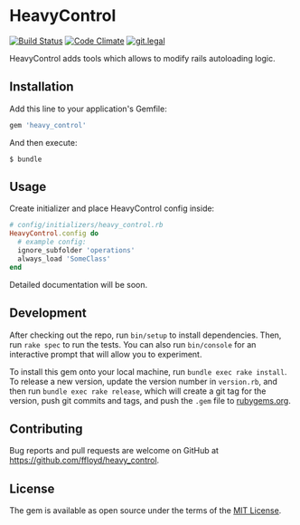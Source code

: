 # HeavyControl

[![Build Status](https://travis-ci.org/ffloyd/heavy_control.svg?branch=master)](https://travis-ci.org/ffloyd/heavy_control)
[![Code Climate](https://codeclimate.com/github/ffloyd/heavy_control.svg)](https://codeclimate.com/github/ffloyd/heavy_control)
[![git.legal](https://git.legal/projects/1859/badge.svg "Number of libraries approved")](https://git.legal/projects/1859)

HeavyControl adds tools which allows to modify rails autoloading logic.

## Installation

Add this line to your application's Gemfile:

```ruby
gem 'heavy_control'
```

And then execute:

    $ bundle

## Usage

Create initializer and place HeavyControl config inside:

```ruby
# config/initializers/heavy_control.rb
HeavyControl.config do
  # example config:
  ignore_subfolder 'operations'
  always_load 'SomeClass'
end
```

Detailed documentation will be soon.

## Development

After checking out the repo, run `bin/setup` to install dependencies. Then, run `rake spec` to run the tests. You can also run `bin/console` for an interactive prompt that will allow you to experiment.

To install this gem onto your local machine, run `bundle exec rake install`. To release a new version, update the version number in `version.rb`, and then run `bundle exec rake release`, which will create a git tag for the version, push git commits and tags, and push the `.gem` file to [rubygems.org](https://rubygems.org).

## Contributing

Bug reports and pull requests are welcome on GitHub at https://github.com/ffloyd/heavy_control.


## License

The gem is available as open source under the terms of the [MIT License](http://opensource.org/licenses/MIT).
